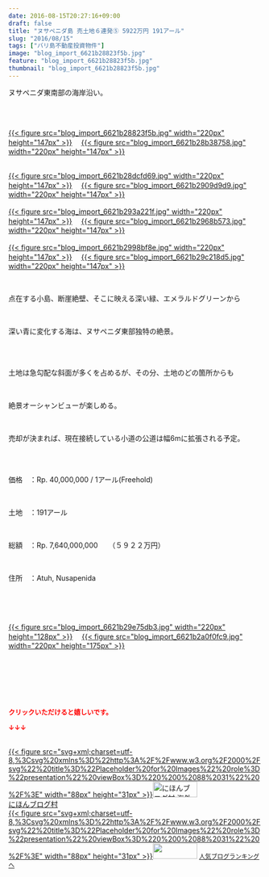 ```yaml
---
date: 2016-08-15T20:27:16+09:00
draft: false
title: "ヌサペニダ島 売土地６連発⑤ 5922万円 191アール"
slug: "2016/08/15"
tags: ["バリ島不動産投資物件"]
image: "blog_import_6621b28823f5b.jpg"
feature: "blog_import_6621b28823f5b.jpg"
thumbnail: "blog_import_6621b28823f5b.jpg"
---
```

<p>ヌサペニダ東南部の海岸沿い。</p><br/><br/><p><a href="blog_import_6621b289ae822.jpg">{{< figure src="blog_import_6621b28823f5b.jpg" width="220px" height="147px" >}}</a> 　<a href="blog_import_6621b28c88743.jpg">{{< figure src="blog_import_6621b28b38758.jpg" width="220px" height="147px" >}}</a> </p><p><br/><a href="blog_import_6621b28f44d32.jpg">{{< figure src="blog_import_6621b28dcfd69.jpg" width="220px" height="147px" >}}</a> 　<a href="blog_import_6621b291ec952.jpg">{{< figure src="blog_import_6621b2909d9d9.jpg" width="220px" height="147px" >}}</a> <br/><br/><a href="blog_import_6621b294f3db1.jpg">{{< figure src="blog_import_6621b293a221f.jpg" width="220px" height="147px" >}}</a> 　<a href="blog_import_6621b297c97ce.jpg">{{< figure src="blog_import_6621b2968b573.jpg" width="220px" height="147px" >}}</a> <br/><br/><a href="blog_import_6621b29ac47de.jpg">{{< figure src="blog_import_6621b2998bf8e.jpg" width="220px" height="147px" >}}</a> 　<a href="blog_import_6621b29d55b21.jpg">{{< figure src="blog_import_6621b29c218d5.jpg" width="220px" height="147px" >}}</a> <br/></p><br/><p>点在する小島、断崖絶壁、そこに映える深い緑、エメラルドグリーンから</p><br/><p>深い青に変化する海は、ヌサペニダ東部独特の絶景。</p><br/><br/><p>土地は急勾配な斜面が多くを占めるが、その分、土地のどの箇所からも</p><br/><p>絶景オーシャンビューが楽しめる。</p><br/><p>売却が決まれば、現在接続している小道の公道は幅6mに拡張される予定。</p><br/><br/><p>価格　：Rp. 40,000,000 / 1アール(Freehold)</p><br/><p>土地　：191アール</p><br/><p>総額　：Rp. 7,640,000,000　　（５９２２万円）</p><br/><p>住所　：Atuh, Nusapenida</p><br/><br/><p><br/><a href="blog_import_6621b29fb03a5.jpg">{{< figure src="blog_import_6621b29e75db3.jpg" width="220px" height="128px" >}}</a> 　<a href="blog_import_6621b2a23b333.jpg">{{< figure src="blog_import_6621b2a0f0fc9.jpg" width="220px" height="175px" >}}</a> <br/></p><br/><br/><br/><br/><br/><p><font color="#ff0000" size="2"><strong>クリックいただけると嬉しいです。<br/></strong></font></p><p><font color="#ff0000" size="2"><strong>↓↓↓</strong></font></p><p><br/><a href="ranking.html?p_cid=01260127" target="_blank">{{< figure src="svg+xml;charset=utf-8,%3Csvg%20xmlns%3D%22http%3A%2F%2Fwww.w3.org%2F2000%2Fsvg%22%20title%3D%22Placeholder%20for%20Images%22%20role%3D%22presentation%22%20viewBox%3D%220%200%2088%2031%22%20%2F%3E" width="88px" height="31px" >}}<noscript><img border="0" alt="にほんブログ村 海外生活ブログ バリ島情報へ" src="https://img-proxy.blog-video.jp/images?url=http%3A%2F%2Foverseas.blogmura.com%2Fbali%2Fimg%2Fbali88_31.gif" width="88" height="31"></noscript></a> <br/><a href="ranking.html?p_cid=01260127" target="_blank">にほんブログ村</a> <br/><a title="人気ブログランキングへ" href="link.php?1804582">{{< figure src="svg+xml;charset=utf-8,%3Csvg%20xmlns%3D%22http%3A%2F%2Fwww.w3.org%2F2000%2Fsvg%22%20title%3D%22Placeholder%20for%20Images%22%20role%3D%22presentation%22%20viewBox%3D%220%200%2088%2031%22%20%2F%3E" width="88px" height="31px" >}}<noscript><img border="0" src="https://blog.with2.net/img/banner/banner_22.gif" width="88" height="31"></noscript></a> <a style="FONT-SIZE: 12px" href="link.php?1804582">人気ブログランキングへ</a> </p>


